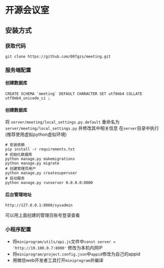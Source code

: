# 开源会议室

## 安装方式
### 获取代码

    git clone https://github.com/007gzs/meeting.git

### 服务端配置
#### 创建数据库

    CREATE SCHEMA `meeting` DEFAULT CHARACTER SET utf8mb4 COLLATE utf8mb4_unicode_ci ;

#### 创建数据库
将 `server/meeting/local_settings.py.default` 重命名为 `server/meeting/local_settings.py` 并修改其中相关信息
在`server`目录中执行(推荐使用虚拟python虚拟环境)

    # 安装依赖
    pip install -r requirements.txt
    # 初始化数据库
    python manage.py makemigrations
    python manage.py migrate
    # 创建管理员用户
    python manage.py createsuperuser
    # 启动服务
    python manage.py runserver 0.0.0.0:8000

#### 后台管理地址

    http://127.0.0.1:8000/sysadmin
可以用上面创建的管理员账号登录查看


### 小程序配置
+ 将`miniprogram/utils/api.js`文件中`const server = 'http://10.100.0.7:8000'` 修改为本机内网IP
+ 将`miniprogram/project.config.json`中`appid`修改为自己的appid
+ 用微信web开发者工具打开`miniprogram`并编译
